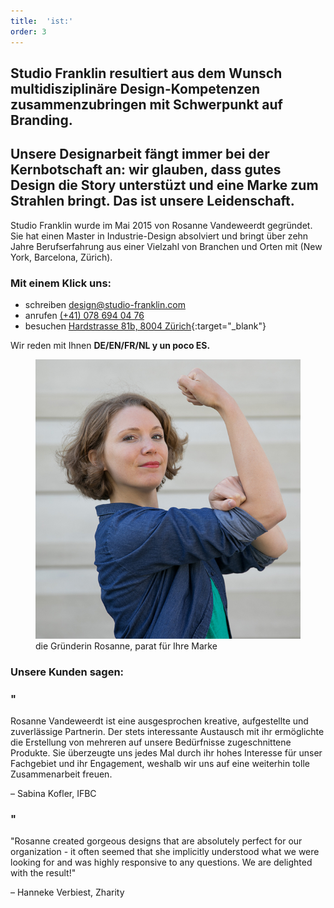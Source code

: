 ```yaml
---
title:  'ist:'
order: 3
---
```


## Studio Franklin resultiert aus dem Wunsch multidisziplin&auml;re Design-Kompetenzen zusammenzubringen mit Schwerpunkt auf Branding.
## Unsere Designarbeit fängt immer bei der Kernbotschaft an: wir glauben, dass gutes Design die Story unterstüzt und eine Marke zum Strahlen bringt. Das ist unsere Leidenschaft.

Studio Franklin wurde im Mai 2015 von Rosanne Vandeweerdt gegründet. Sie hat einen Master in Industrie-Design absolviert und bringt über zehn Jahre Berufserfahrung aus einer Vielzahl von Branchen und Orten mit (New York, Barcelona, Zürich).

### Mit einem Klick uns:
- schreiben  [design@studio-franklin.com](mailto:design@studio-franklin.com)
- anrufen  [(+41) 078 694 04 76](tel:+410786940476)
- besuchen  [Hardstrasse 81b, 8004 Zürich](https://www.google.com/maps/dir/?api=1&destination=Hardstrasse+81,+8004+Zürich&travelmode=transit){:target="_blank"}

Wir reden mit Ihnen **DE/EN/FR/NL y un poco ES.**

<aside>
<figure>
  <img src="/assets/images/rosanne.jpg"
    srcset="/assets/images/rosanne_2x.jpg 2x"
    alt="">
  <figcaption>die Gründerin Rosanne, parat für Ihre Marke</figcaption>
</figure>
</aside>

### Unsere Kunden sagen:

### "
Rosanne Vandeweerdt ist eine ausgesprochen kreative, aufgestellte und zuverlässige Partnerin. Der stets interessante Austausch mit ihr ermöglichte die Erstellung von mehreren auf unsere Bedürfnisse zugeschnittene Produkte. Sie überzeugte uns jedes Mal durch ihr hohes Interesse für unser Fachgebiet und ihr Engagement, weshalb wir uns auf eine weiterhin tolle Zusammenarbeit freuen.

– Sabina Kofler, IFBC

### "
 "Rosanne created gorgeous designs that are absolutely perfect for our organization - it often seemed that she implicitly understood what we were looking for and was highly responsive to any questions. We are delighted with the result!"

 – Hanneke Verbiest, Zharity
